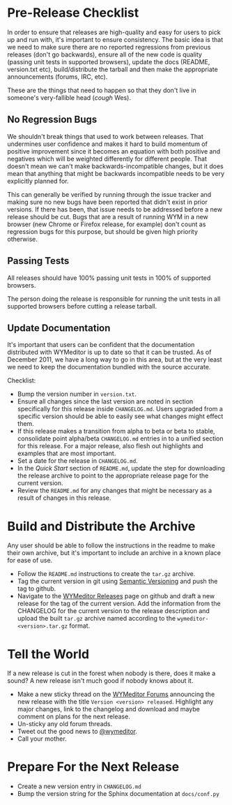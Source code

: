 Pre-Release Checklist
=====================

In order to ensure that releases are high-quality and easy for users to pick up
and run with, it's important to ensure consistency. The basic idea is that we
need to make sure there are no reported regressions from previous releases
(don't go backwards), ensure all of the new code is quality (passing unit tests
in supported browsers), update the docs (README, version.txt etc),
build/distribute the tarball and then make the appropriate announcements
(forums, IRC, etc).

These are the things that need to happen so that they don't live in someone's
very-fallible head (*cough* Wes).

No Regression Bugs
------------------

We shouldn't break things that used to work between releases. That undermines
user confidence and makes it hard to build momentum of positive improvement
since it becomes an equation with both positive and negatives which will be
weighted differently for different people. That doesn't mean we can't make
backwards-incompatible changes, but it does mean that anything that might be
backwards incompatible needs to be very explicitly planned for.

This can generally be verified by running through the issue tracker and making
sure no new bugs have been reported that didn't exist in prior versions. If
there has been, that issue needs to be addressed before a new release should be
cut. Bugs that are a result of running WYM in a new browser (new Chrome or
Firefox release, for example) don't count as regression bugs for this purpose,
but should be given high priority otherwise.

Passing Tests
-------------

All releases should have 100% passing unit tests in 100% of supported browsers.

The person doing the release is responsible for running the unit tests in all
supported browsers before cutting a release tarball.

Update Documentation
--------------------

It's important that users can be confident that the documentation distributed
with WYMeditor is up to date so that it can be trusted. As of December 2011, we
have a long way to go in this area, but at the very least we need to keep the
documentation bundled with the source accurate.

Checklist:

* Bump the version number in `version.txt`.
* Ensure all changes since the last version are noted in section specifically
  for this release inside `CHANGELOG.md`. Users upgraded from a specific
  version should be able to easily see what changes might effect them.
* If this release makes a transition from alpha to beta or beta to stable,
  consolidate point alpha/beta `CHANGELOG.md` entries in to a unified section
  for this release. For a major release, also flesh out highlights and examples
  that are most important.
* Set a date for the release in `CHANGELOG.md`.
* In the *Quick Start* section of `README.md`, update the step for downloading
  the release archive to point to the appropriate release page for the current
  version.
* Review the `README.md` for any changes that might be necessary as a result of
  changes in this release.

Build and Distribute the Archive
================================

Any user should be able to follow the instructions in the readme to make their
own archive, but it's important to include an archive in a known place for ease
of use.

* Follow the `README.md` instructions to create the `tar.gz` archive.
* Tag the current version in git using [Semantic
  Versioning](http://semver.org/) and push the tag to github.
* Navigate to the [WYMeditor
  Releases](https://github.com/wymeditor/wymeditor/releases) page on github and
  draft a new release for the tag of the current version. Add the information
  from the CHANGELOG for the current version to the release description and
  upload the built `tar.gz` archive named according to the
  `wymeditor-<version>.tar.gz` format.

Tell the World
==============

If a new release is cut in the forest when nobody is there, does it make a
sound? A new release isn't much good if nobody knows about it.

* Make a new sticky thread on the [WYMeditor Forums](http://community.wymeditor.org)
  announcing the new release with the title `Version <version> released`.
  Highlight any major changes, link to the changelog and download and maybe
  comment on plans for the next release.
* Un-sticky any old forum threads.
* Tweet out the good news to [@wymeditor](http://twitter.com/wymeditor).
* Call your mother.

Prepare For the Next Release
============================

* Create a new version entry in `CHANGELOG.md`
* Bump the version string for the Sphinx documentation at `docs/conf.py`


